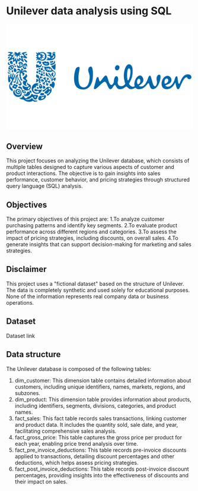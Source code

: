 # Unilever data analysis using SQL
![Unilever logo](https://github.com/shristii589/unilvr_sql_project/blob/main/unilever2.png)
## Overview
This project focuses on analyzing the Unilever database, which consists of multiple tables designed to capture various aspects of customer and product interactions. The objective is to gain insights into sales performance, customer behavior, and pricing strategies through structured query language (SQL) analysis.
## Objectives
The primary objectives of this project are:
1.To analyze customer purchasing patterns and identify key segments.
2.To evaluate product performance across different regions and categories.
3.To assess the impact of pricing strategies, including discounts, on overall sales.
4.To generate insights that can support decision-making for marketing and sales strategies.
## Disclaimer
This project uses a "fictional dataset" based on the structure of Unilever. The data is completely synthetic and used solely for educational purposes. None of the information represents real company data or business operations.

## Dataset
Dataset link 

## Data structure
The Unilever database is composed of the following tables:
1. dim_customer: This dimension table contains detailed information about customers, including unique identifiers, names, markets, regions, and subzones.
2. dim_product: This dimension table provides information about products, including identifiers, segments, divisions, categories, and product names.
3. fact_sales: This fact table records sales transactions, linking customer and product data. It includes the quantity sold, sale date, and year, facilitating comprehensive sales analysis.
4. fact_gross_price: This table captures the gross price per product for each year, enabling price trend analysis over time.
5. fact_pre_invoice_deductions: This table records pre-invoice discounts applied to transactions, detailing discount percentages and other deductions, which helps assess pricing strategies.
6. fact_post_invoice_deductions: This table records post-invoice discount percentages, providing insights into the effectiveness of discounts and their impact on sales.



